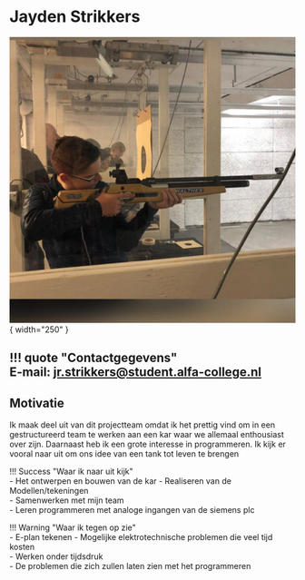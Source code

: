 # Jayden Strikkers

![Jayden Strikkers](docs/Jayden/Assets/Jayden.jpg){ width="250" }

!!! quote "Contactgegevens"  
    **E-mail**: jr.strikkers@student.alfa-college.nl 
---

## Motivatie  
Ik maak deel uit van dit projectteam omdat ik het prettig vind om in een gestructureerd team te werken aan een kar waar we allemaal enthousiast over zijn. Daarnaast heb ik een grote interesse in programmeren. Ik kijk er vooral naar uit om ons idee van een tank tot leven te brengen 

!!! Success "Waar ik naar uit kijk"  
    - Het ontwerpen en bouwen van de kar 
    - Realiseren van de  Modellen/tekeningen  
    - Samenwerken met mijn team  
    - Leren programmeren met analoge ingangen van de siemens plc

!!! Warning "Waar ik tegen op zie"  
    - E-plan tekenen 
    - Mogelijke elektrotechnische problemen die veel tijd kosten  
    - Werken onder tijdsdruk  
    - De problemen die zich zullen laten zien met het programmeren 